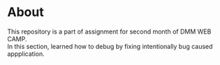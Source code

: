 # About
This repository is a part of assignment for second month of DMM WEB CAMP.  
In this section, learned how to debug by fixing intentionally bug caused appplication.
